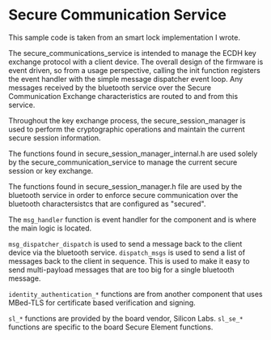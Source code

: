 # Secure Communication Service

This sample code is taken from an smart lock implementation I wrote. 

The secure_communications_service is intended to manage the ECDH key exchange protocol with a client device. The overall design of the firmware is event driven, so from a usage perspective, calling the init function registers the event handler with the simple message dispatcher event loop. Any messages received by the bluetooth service over the Secure Communication Exchange characteristics are routed to and from this service. 

Throughout the key exchange process, the secure_session_manager is used to perform the cryptographic operations and maintain the current secure session information. 

The functions found in secure_session_manager_internal.h are used solely by the secure_communication_service to manage the current secure session or key exchange. 

The functions found in secure_session_manager.h file are used by the bluetooth service in order to enforce secure communication over the bluetooth charactersistcs that are configured as "secured".  

The ```msg_handler``` function is event handler for the component and is where the main logic is located. 

```msg_dispatcher_dispatch``` is used to send a message back to the client device via the bluetooth service.
```dispatch_msgs``` is used to send a list of messages back to the client in sequence. This is used to make it easy to send multi-payload messages that are too big for a single bluetooth message.

```identity_authentication_*``` functions are from another component that uses MBed-TLS for certificate based verification and signing. 

```sl_*``` functions are provided by the board vendor, Silicon Labs. ```sl_se_*``` functions are specific to the board Secure Element functions.